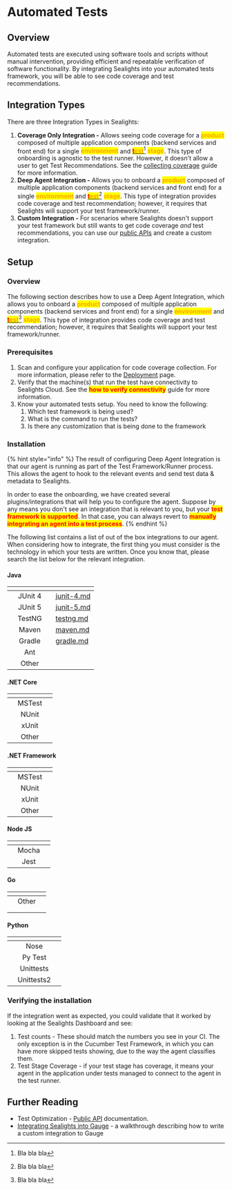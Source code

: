 # Automated Tests

## Overview

Automated tests are executed using software tools and scripts without manual intervention, providing efficient and repeatable verification of software functionality. By integrating Sealights into your automated tests framework, you will be able to see code coverage and test recommendations.

## Integration Types

There are three Integration Types in Sealights:

1. **Coverage Only Integration -** Allows seeing code coverage for a <mark style="color:orange;">**product**</mark> composed of multiple application components (backend services and front end) for a single <mark style="color:orange;">**environment**</mark> and [<mark style="color:red;">**t**</mark><mark style="color:orange;">**est**</mark>](#user-content-fn-1)[^1] <mark style="color:orange;">**stage**</mark>. This type of onboarding is agnostic to the test runner. However, it doesn't allow a user to get Test Recommendations. See the [collecting coverage](../guides/collecting-coverage.md) guide for more information.
2. **Deep Agent Integration -** Allows you to onboard a <mark style="color:orange;">**product**</mark> composed of multiple application components (backend services and front end) for a single <mark style="color:orange;">**environment**</mark> and [<mark style="color:red;">**t**</mark><mark style="color:orange;">**est**</mark>](#user-content-fn-2)[^2] <mark style="color:orange;">**stage**</mark>. This type of integration provides code coverage and test recommendation; however, it requires that Sealights will support your test framework/runner.
3. **Custom Integration -** For scenarios where Sealights doesn't support your test framework but still wants to get code coverage _and_ test recommendations, you can use our [public APIs](../../../apis/test-optimization.md) and create a custom integration.

## Setup

### Overview

The following section describes how to use a Deep Agent Integration, which allows you to onboard a <mark style="color:orange;">**product**</mark> composed of multiple application components (backend services and front end) for a single <mark style="color:orange;">**environment**</mark> and [<mark style="color:red;">**t**</mark><mark style="color:orange;">**est**</mark>](#user-content-fn-3)[^3] <mark style="color:orange;">**stage**</mark>. This type of integration provides code coverage and test recommendation; however, it requires that Sealights will support your test framework/runner.

### Prerequisites&#x20;

1. Scan and configure your application for code coverage collection. For more information, please refer to the [Deployment](../../) page.
2. Verify that the machine(s) that run the test have connectivity to Sealights Cloud. See the <mark style="color:red;">**how to verify connectivity**</mark> guide for more information.
3. Know your automated tests setup. You need to know the following:
   1. Which test framework is being used?&#x20;
   2. What is the command to run the tests?&#x20;
   3. Is there any customization that is being done to the framework

### Installation

{% hint style="info" %}
The result of configuring Deep Agent Integration is that our agent is running as part of the Test Framework/Runner process. This allows the agent to hook to the relevant events and send test data & metadata to Sealights.

In order to ease the onboarding, we have created several plugins/integrations that will help you to configure the agent. Suppose by any means you don't see an integration that is relevant to you, but your <mark style="color:red;">**test framework is supported**</mark>. In that case, you can always revert to <mark style="color:red;">**manually integrating an agent into a test process**</mark>.
{% endhint %}

The following list contains a list of out of the box integrations to our agent. When considering how to integrate, the first thing you must consider is the technology in which your tests are written. Once you know that, please search the list below for the relevant integration.

#### Java

<table data-view="cards"><thead><tr><th></th><th align="center"></th><th></th><th data-hidden data-card-target data-type="content-ref"></th></tr></thead><tbody><tr><td></td><td align="center">JUnit 4</td><td></td><td><a href="java/junit-4.md">junit-4.md</a></td></tr><tr><td></td><td align="center">JUnit 5</td><td></td><td><a href="java/junit-5.md">junit-5.md</a></td></tr><tr><td></td><td align="center">TestNG</td><td></td><td><a href="java/testng.md">testng.md</a></td></tr><tr><td></td><td align="center">Maven</td><td></td><td><a href="java/maven.md">maven.md</a></td></tr><tr><td></td><td align="center">Gradle</td><td></td><td><a href="java/gradle.md">gradle.md</a></td></tr><tr><td></td><td align="center">Ant</td><td></td><td></td></tr><tr><td></td><td align="center">Other</td><td></td><td></td></tr></tbody></table>

#### .NET Core

<table data-view="cards"><thead><tr><th></th><th align="center"></th><th></th></tr></thead><tbody><tr><td></td><td align="center">MSTest</td><td></td></tr><tr><td></td><td align="center">NUnit</td><td></td></tr><tr><td></td><td align="center">xUnit</td><td></td></tr><tr><td></td><td align="center">Other</td><td></td></tr></tbody></table>

#### .NET Framework

<table data-view="cards"><thead><tr><th></th><th align="center"></th><th></th></tr></thead><tbody><tr><td></td><td align="center">MSTest</td><td></td></tr><tr><td></td><td align="center">NUnit</td><td></td></tr><tr><td></td><td align="center">xUnit</td><td></td></tr><tr><td></td><td align="center">Other</td><td></td></tr></tbody></table>

#### Node JS

<table data-view="cards"><thead><tr><th></th><th align="center"></th><th></th></tr></thead><tbody><tr><td></td><td align="center">Mocha</td><td></td></tr><tr><td></td><td align="center">Jest</td><td></td></tr></tbody></table>

#### Go

<table data-view="cards"><thead><tr><th></th><th align="center"></th><th></th></tr></thead><tbody><tr><td></td><td align="center">Other</td><td></td></tr><tr><td></td><td align="center"></td><td></td></tr><tr><td></td><td align="center"></td><td></td></tr></tbody></table>

#### &#x20;Python

<table data-view="cards"><thead><tr><th></th><th align="center"></th><th></th></tr></thead><tbody><tr><td></td><td align="center">Nose</td><td></td></tr><tr><td></td><td align="center">Py Test</td><td></td></tr><tr><td></td><td align="center">Unittests</td><td></td></tr><tr><td></td><td align="center">Unittests2</td><td></td></tr></tbody></table>

###

### Verifying the installation

If the integration went as expected, you could validate that it worked by looking at the Sealights Dashboard and see:

1. Test counts - These should match the numbers you see in your CI. The only exception is in the Cucumber Test Framework, in which you can have more skipped tests showing, due to the way the agent classifies them.
2. Test Stage Coverage - if your test stage has coverage, it means your agent in the application under tests managed to connect to the agent in the test runner.

## Further Reading

* Test Optimization - [Public API](../../../apis/test-optimization.md) documentation.
* [Integrating Sealights into Gauge](../guides/integrating-sealights-to-gauge.md)  - a walkthrough describing how to write a custom integration to Gauge

[^1]: Bla bla bla

[^2]: Bla bla bla

[^3]: Bla bla bla
